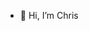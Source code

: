- 👋 Hi, I’m Chris

<!---
cburrows85/cburrows85 is a ✨ special ✨ repository because its `README.md` (this file) appears on your GitHub profile.
You can click the Preview link to take a look at your changes.
--->
